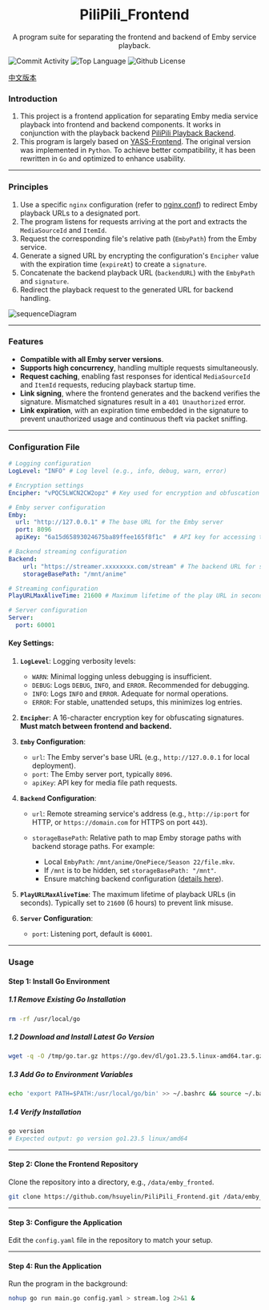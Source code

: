 <h1 align="center">PiliPili_Frontend</h1>
<p align="center">A program suite for separating the frontend and backend of Emby service playback.</p>

![Commit Activity](https://img.shields.io/github/commit-activity/m/hsuyelin/PiliPili_Frontend/main) ![Top Language](https://img.shields.io/github/languages/top/hsuyelin/PiliPili_Frontend) ![Github License](https://img.shields.io/github/license/hsuyelin/PiliPili_Frontend)


[中文版本](https://github.com/hsuyelin/PiliPili_Frontend/blob/main/READEME_CN.md)

### Introduction

1. This project is a frontend application for separating Emby media service playback into frontend and backend components. It works in conjunction with the playback backend [PiliPili Playback Backend](https://github.com/hsuyelin/PiliPili_Backend).
2. This program is largely based on [YASS-Frontend](https://github.com/FacMata/YASS-Fronted). The original version was implemented in `Python`. To achieve better compatibility, it has been rewritten in `Go` and optimized to enhance usability.

------

### Principles

1. Use a specific `nginx` configuration (refer to [nginx.conf](https://github.com/hsuyelin/PiliPili_Frontend/blob/main/nginx/nginx.conf)) to redirect Emby playback URLs to a designated port.
2. The program listens for requests arriving at the port and extracts the `MediaSourceId` and `ItemId`.
3. Request the corresponding file's relative path (`EmbyPath`) from the Emby service.
4. Generate a signed URL by encrypting the configuration's `Encipher` value with the expiration time (`expireAt`) to create a `signature`.
5. Concatenate the backend playback URL (`backendURL`) with the `EmbyPath` and `signature`.
6. Redirect the playback request to the generated URL for backend handling.

![sequenceDiagram](https://github.com/hsuyelin/PiliPili_Frontend/blob/main/img/sequenceDiagram.png)

------

### Features

- **Compatible with all Emby server versions**.
- **Supports high concurrency**, handling multiple requests simultaneously.
- **Request caching**, enabling fast responses for identical `MediaSourceId` and `ItemId` requests, reducing playback startup time.
- **Link signing**, where the frontend generates and the backend verifies the signature. Mismatched signatures result in a `401 Unauthorized` error.
- **Link expiration**, with an expiration time embedded in the signature to prevent unauthorized usage and continuous theft via packet sniffing.

------

### Configuration File

```yaml
# Logging configuration
LogLevel: "INFO" # Log level (e.g., info, debug, warn, error)

# Encryption settings
Encipher: "vPQC5LWCN2CW2opz" # Key used for encryption and obfuscation

# Emby server configuration
Emby:
  url: "http://127.0.0.1" # The base URL for the Emby server
  port: 8096
  apiKey: "6a15d65893024675ba89ffee165f8f1c"  # API key for accessing the Emby server

# Backend streaming configuration
Backend:
    url: "https://streamer.xxxxxxxx.com/stream" # The backend URL for streaming service
    storageBasePath: "/mnt/anime"

# Streaming configuration
PlayURLMaxAliveTime: 21600 # Maximum lifetime of the play URL in seconds (e.g., 6 hours)

# Server configuration
Server:
  port: 60001
```

#### Key Settings:

1. **`LogLevel`**: Logging verbosity levels:

	- `WARN`: Minimal logging unless debugging is insufficient.
	- `DEBUG`: Logs `DEBUG`, `INFO`, and `ERROR`. Recommended for debugging.
	- `INFO`: Logs `INFO` and `ERROR`. Adequate for normal operations.
	- `ERROR`: For stable, unattended setups, this minimizes log entries.

2. **`Encipher`**: A 16-character encryption key for obfuscating signatures. **Must match between frontend and backend.**

3. **`Emby` Configuration**:

	- `url`: The Emby server's base URL (e.g., `http://127.0.0.1` for local deployment).
	- `port`: The Emby server port, typically `8096`.
	- `apiKey`: API key for media file path requests.

4. **`Backend` Configuration**:

	- `url`: Remote streaming service's address (e.g., `http://ip:port` for HTTP, or `https://domain.com` for HTTPS on port `443`).

	- ```storageBasePath```: Relative path to map Emby storage paths with backend storage paths. For example:
		- Local `EmbyPath`: `/mnt/anime/OnePiece/Season 22/file.mkv`.
		- If `/mnt` is to be hidden, set `storageBasePath: "/mnt"`.
		- Ensure matching backend configuration ([details here](https://github.com/hsuyelin/PiliPili_Backend)).

5. **`PlayURLMaxAliveTime`**: The maximum lifetime of playback URLs (in seconds). Typically set to `21600` (6 hours) to prevent link misuse.

6. **`Server` Configuration**:

	- `port`: Listening port, default is `60001`.

------

### Usage

#### Step 1: Install Go Environment

##### 1.1 Remove Existing Go Installation

```bash
rm -rf /usr/local/go
```

##### 1.2 Download and Install Latest Go Version

```bash
wget -q -O /tmp/go.tar.gz https://go.dev/dl/go1.23.5.linux-amd64.tar.gz && tar -C /usr/local -xzf /tmp/go.tar.gz && rm /tmp/go.tar.gz
```

##### 1.3 Add Go to Environment Variables

```bash
echo 'export PATH=$PATH:/usr/local/go/bin' >> ~/.bashrc && source ~/.bashrc
```

##### 1.4 Verify Installation

```bash
go version
# Expected output: go version go1.23.5 linux/amd64
```

------

#### Step 2: Clone the Frontend Repository

Clone the repository into a directory, e.g., `/data/emby_fronted`.

```bash
git clone https://github.com/hsuyelin/PiliPili_Frontend.git /data/emby_fronted
```

------

#### Step 3: Configure the Application

Edit the `config.yaml` file in the repository to match your setup.

------

#### Step 4: Run the Application

Run the program in the background:

```bash
nohup go run main.go config.yaml > stream.log 2>&1 &
```
